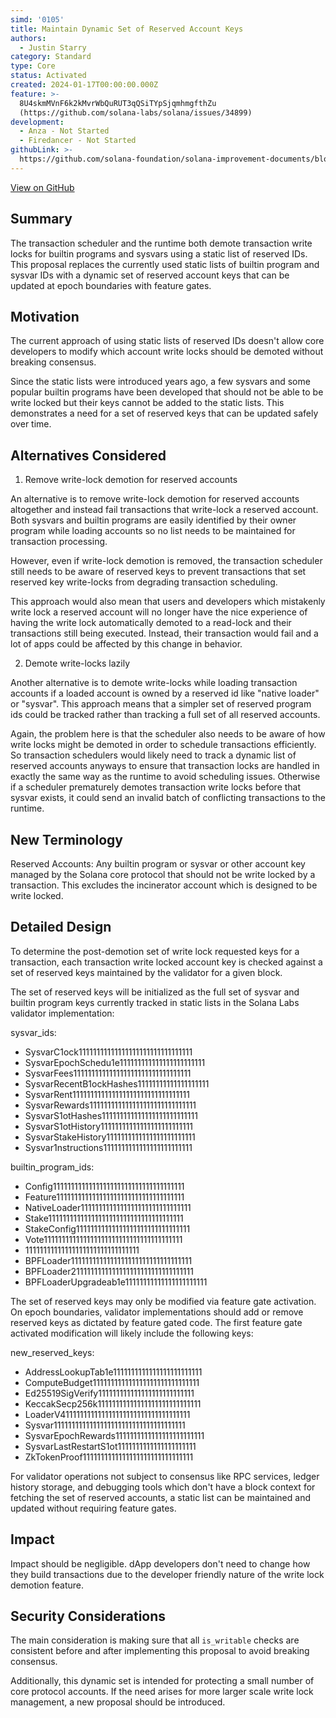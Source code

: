 ```yaml
---
simd: '0105'
title: Maintain Dynamic Set of Reserved Account Keys
authors:
  - Justin Starry
category: Standard
type: Core
status: Activated
created: 2024-01-17T00:00:00.000Z
feature: >-
  8U4skmMVnF6k2kMvrWbQuRUT3qQSiTYpSjqmhmgfthZu
  (https://github.com/solana-labs/solana/issues/34899)
development:
  - Anza - Not Started
  - Firedancer - Not Started
githubLink: >-
  https://github.com/solana-foundation/solana-improvement-documents/blob/main/proposals/0105-dynamic-reserved-accounts-set.md
---
```

[View on GitHub](https://github.com/solana-foundation/solana-improvement-documents/blob/main/proposals/0105-dynamic-reserved-accounts-set.md)


## Summary

The transaction scheduler and the runtime both demote transaction write locks
for builtin programs and sysvars using a static list of reserved IDs. This
proposal replaces the currently used static lists of builtin program and sysvar
IDs with a dynamic set of reserved account keys that can be updated at epoch
boundaries with feature gates.

## Motivation

The current approach of using static lists of reserved IDs doesn't allow core
developers to modify which account write locks should be demoted without
breaking consensus.

Since the static lists were introduced years ago, a few sysvars and some popular
builtin programs have been developed that should not be able to be write locked
but their keys cannot be added to the static lists. This demonstrates a need for
a set of reserved keys that can be updated safely over time.

## Alternatives Considered

1. Remove write-lock demotion for reserved accounts

An alternative is to remove write-lock demotion for reserved accounts altogether
and instead fail transactions that write-lock a reserved account. Both sysvars
and builtin programs are easily identified by their owner program while loading
accounts so no list needs to be maintained for transaction processing.

However, even if write-lock demotion is removed, the transaction scheduler still
needs to be aware of reserved keys to prevent transactions that set reserved key
write-locks from degrading transaction scheduling.

This approach would also mean that users and developers which mistakenly write
lock a reserved account will no longer have the nice experience of having the
write lock automatically demoted to a read-lock and their transactions still
being executed. Instead, their transaction would fail and a lot of apps could be
affected by this change in behavior.

2. Demote write-locks lazily

Another alternative is to demote write-locks while loading transaction accounts
if a loaded account is owned by a reserved id like "native loader" or "sysvar".
This approach means that a simpler set of reserved program ids could be tracked
rather than tracking a full set of all reserved accounts.

Again, the problem here is that the scheduler also needs to be aware of how
write locks might be demoted in order to schedule transactions efficiently. So
transaction schedulers would likely need to track a dynamic list of reserved
accounts anyways to ensure that transaction locks are handled in exactly the
same way as the runtime to avoid scheduling issues. Otherwise if a scheduler
prematurely demotes transaction write locks before that sysvar exists, it could
send an invalid batch of conflicting transactions to the runtime.

## New Terminology

Reserved Accounts: Any builtin program or sysvar or other account key managed by
the Solana core protocol that should not be write locked by a transaction. This
excludes the incinerator account which is designed to be write locked.

## Detailed Design

To determine the post-demotion set of write lock requested keys for a
transaction, each transaction write locked account key is checked against a set
of reserved keys maintained by the validator for a given block.

The set of reserved keys will be initialized as the full set of sysvar and
builtin program keys currently tracked in static lists in the Solana Labs
validator implementation:

sysvar_ids:

- SysvarC1ock11111111111111111111111111111111
- SysvarEpochSchedu1e111111111111111111111111
- SysvarFees111111111111111111111111111111111
- SysvarRecentB1ockHashes11111111111111111111
- SysvarRent111111111111111111111111111111111
- SysvarRewards111111111111111111111111111111
- SysvarS1otHashes111111111111111111111111111
- SysvarS1otHistory11111111111111111111111111
- SysvarStakeHistory1111111111111111111111111
- Sysvar1nstructions1111111111111111111111111

builtin_program_ids:

- Config1111111111111111111111111111111111111
- Feature111111111111111111111111111111111111
- NativeLoader1111111111111111111111111111111
- Stake11111111111111111111111111111111111111
- StakeConfig11111111111111111111111111111111
- Vote111111111111111111111111111111111111111
- 11111111111111111111111111111111
- BPFLoader1111111111111111111111111111111111
- BPFLoader2111111111111111111111111111111111
- BPFLoaderUpgradeab1e11111111111111111111111

The set of reserved keys may only be modified via feature gate activation. On
epoch boundaries, validator implementations should add or remove reserved keys
as dictated by feature gated code. The first feature gate activated modification
will likely include the following keys:

new_reserved_keys:

- AddressLookupTab1e1111111111111111111111111
- ComputeBudget111111111111111111111111111111
- Ed25519SigVerify111111111111111111111111111
- KeccakSecp256k11111111111111111111111111111
- LoaderV411111111111111111111111111111111111
- Sysvar1111111111111111111111111111111111111
- SysvarEpochRewards1111111111111111111111111
- SysvarLastRestartS1ot1111111111111111111111
- ZkTokenProof1111111111111111111111111111111

For validator operations not subject to consensus like RPC services, ledger
history storage, and debugging tools which don't have a block context for
fetching the set of reserved accounts, a static list can be maintained and
updated without requiring feature gates.

## Impact

Impact should be negligible. dApp developers don't need to change how they build
transactions due to the developer friendly nature of the write lock demotion
feature.

## Security Considerations

The main consideration is making sure that all `is_writable` checks are
consistent before and after implementing this proposal to avoid breaking
consensus.

Additionally, this dynamic set is intended for protecting a small number of core
protocol accounts. If the need arises for more larger scale write lock
management, a new proposal should be introduced.
